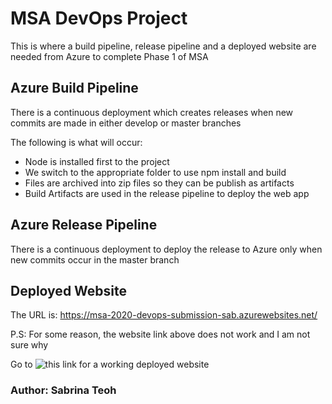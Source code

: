# MSA DevOps Project

This is where a build pipeline, release pipeline and a deployed website are needed from Azure to complete Phase 1 of MSA

## Azure Build Pipeline

There is a continuous deployment which creates releases when new commits are made in either develop or master branches

The following is what will occur: 
* Node is installed first to the project
* We switch to the appropriate folder to use npm install and build
* Files are archived into zip files so they can be publish as artifacts
* Build Artifacts are used in the release pipeline to deploy the web app

## Azure Release Pipeline

There is a continuous deployment to deploy the release to Azure only when new commits occur in the master branch

## Deployed Website 

The URL is: https://msa-2020-devops-submission-sab.azurewebsites.net/

P.S: For some reason, the website link above does not work and I am not sure why

Go to ![this link](https://github.com/Minttyy/try-again-devops-2020) for a working deployed website

### Author: Sabrina Teoh


